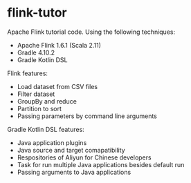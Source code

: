 # flink-tutor
Apache Flink tutorial code. 
Using the following techniques:
- Apache Flink 1.6.1 (Scala 2.11)
- Gradle 4.10.2
- Gradle Kotlin DSL

Flink features:
- Load dataset from CSV files
- Filter dataset
- GroupBy and reduce
- Partition to sort
- Passing parameters by command line arguments

Gradle Kotlin DSL features:
- Java application plugins
- Java source and target comapatibility
- Respositories of Aliyun for Chinese developers
- Task for run multiple Java applications besides default run
- Passing arguments to Java applications
